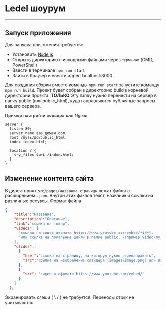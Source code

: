 # Ledel шоурум

-----

## Запуск приложения

Для запуска приложения требуется:

* Установить [Node js](https://nodejs.org/en/)
* Открыть директорию с исходными файлами через `терминал` (CMD, PowerShell)
* Ввести в терминале `npm run start`
* Зайти в браузер и ввести адрес localhost:3000

Для создания сборки вместо команды `npm run start` запустите команду `npm run build`. Проект будет собран в директорию build в корневой директории проекта. **ТОЛЬКО** Эту папку нужно перенести на сервер в папку public (или public_html), куда направляются публичные запросы вашего сервера.

Пример настройки сервера для Nginx:

``` nginx
server {
  listen 80;
  server_name ваш_домен.com;
  root /путь/до/public_html;
  index index.html;
  
  location / {
    try_files $uri /index.html;
  }
}
```

## Изменение контента сайта

В директориях `src/pages/название_страницы` лежат файлы с расширением `.json`. Внутри этих файлов текст, название и ссылки на различные ресурсы. Формат файла

``` json
{
    "title":"Название",
    "description":"Описание",
    "link":"ссылка на товар",
    "videos": [
      "ссылка на видео формата https://www.youtube.com/embed/*id*",
      "или ссылка на локальные файлы в папке public, например video/my_video.mp4"
    ],
    "slides":[
      {
        "href":"ссылка на страницу, на которую нужно перенаправить",
        "src":"ссылка на изображение слайдера (images/image.png) или изображение из сети http://image.com/img.png"
      }, 
      {
        "src": "видео в офрмате https://www.youtube.com/embed/"
      }
    ]
  },
```

Экранировать слэши ( \\ / ) не требуется. Переносы строк не учитываются.